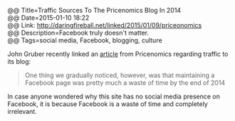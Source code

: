@@ Title=Traffic Sources To The Pricenomics Blog In 2014  
@@ Date=2015-01-10 18:22  
@@ Link: http://daringfireball.net/linked/2015/01/09/priceonomics  
@@ Description=Facebook truly doesn't matter.  
@@ Tags=social media, Facebook, blogging, culture  

John Gruber recently linked an [article][priceonomics] from Pricenomics regarding traffic to its blog:
>One thing we gradually noticed, however, was that maintaining a Facebook page was pretty much a waste of time by the end of 2014

In case anyone wondered why this site has no social media presence on Facebook, it is because Facebook is a waste of time and completely irrelevant.

[priceonomics]: http://priceonomics.com/traffic-sources-to-the-priceonomics-blog-in-2014/